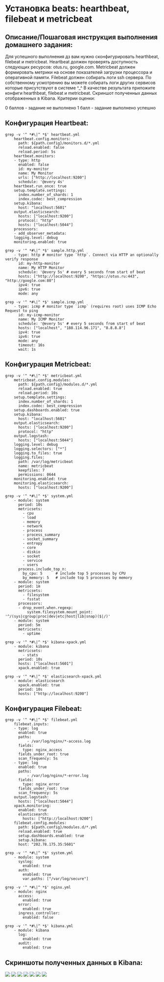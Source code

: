 Установка beats: hearthbeat, filebeat и metricbeat
=============
Описание/Пошаговая инструкция выполнения домашнего задания:
-------------
Для успешного выполнения дз вам нужно сконфигурировать hearthbeat, filebeat и metricbeat.
Heartbeat должен проверять доступность следующих ресурсов: otus.ru, google.com.
Metricbeat должен формировать метрики на основе показателей загрузки процессора и оперативной памяти.
Filebeat должен собирать логи ssh сервера. По собственному усмотрению вы можете собирать логи других сервисов которые присутствуют в системе ^_^
В качестве результата приложите конфиги hearthbeat, filebeat и metricbeat. Скриншот полученных данных отображенных в Kibana.
Критерии оценки:

0 баллов - задание не выполнено
1 балл - задание выполнено успешно

Конфигурация Heartbeat:
----
```
grep -v '^ *#\|^ *$' heartbeat.yml
	heartbeat.config.monitors:
	  path: ${path.config}/monitors.d/*.yml
	  reload.enabled: false
	  reload.period: 5s	
	heartbeat.monitors:
	- type: http
	  enabled: false
	  id: my-monitor
	  name: My Monitor
	  urls: ["http://localhost:9200"]
	  schedule: '@every 4s'
	heartbeat.run_once: true
	setup.template.settings:
	  index.number_of_shards: 1
	  index.codec: best_compression
	setup.kibana:
	  host: "localhost:5601"
	output.elasticsearch:
	  hosts: ["localhost:9200"]
	  protocol: "http"
	  hosts: ["localhost:5044"]
	processors:
	- add_observer_metadata:
	logging.level: debug
	monitoring.enabled: true

grep -v '^ *#\|^ *$' sample.http.yml
	- type: http # monitor type `http`. Connect via HTTP an optionally verify response
	  id: my-http-monitor
	  name: My HTTP Monitor
	  schedule: '@every 5s' # every 5 seconds from start of beat
	  hosts: ["http://localhost:9200", "https://otus.ru:443", "http://google.com:80"]
	  ipv4: true
	  ipv6: true
	  mode: any

grep -v '^ *#\|^ *$' sample.icmp.yml
	- type: icmp # monitor type `icmp` (requires root) uses ICMP Echo Request to ping
	  id: my-icmp-monitor
	  name: My ICMP Monitor
	  schedule: '@every 5s' # every 5 seconds from start of beat
	  hosts: ["localhost", "188.114.96.171", "8.8.8.8"]
	  ipv4: true
	  ipv6: true
	  mode: any
	  timeout: 16s
	  wait: 1s
```

Конфигурация Metricbeat:
----
```
grep -v '^ *#\|^ *$' metricbeat.yml 
	metricbeat.config.modules:
	  path: ${path.config}/modules.d/*.yml
	  reload.enabled: true
	  reload.period: 10s
	setup.template.settings:
	  index.number_of_shards: 1
	  index.codec: best_compression
	setup.dashboards.enabled: true
	setup.kibana:
	  host: "localhost:5601"
	output.elasticsearch:
	  hosts: ["localhost:9200"]
	  protocol: "http"
	output.logstash:
	  hosts: ["localhost:5044"]
	logging.level: debug
	logging.selectors: ["*"]
	logging.to_files: true
	logging.files:
	  path: /var/log/metricbeat
	  name: metricbeat
	  keepfiles: 7
	  permissions: 0644
	monitoring.enabled: true
	monitoring.elasticsearch:
	  hosts: ["localhost:9200"]

grep -v '^ *#\|^ *$' system.yml
	- module: system
	  period: 10s
	  metricsets:
	    - cpu
	    - load
	    - memory
	    - network
	    - process
	    - process_summary
	    - socket_summary
	    - entropy
	    - core
	    - diskio
	    - socket
	    - service
	    - users
	  process.include_top_n:
	    by_cpu: 5      # include top 5 processes by CPU
	    by_memory: 5   # include top 5 processes by memory
	- module: system
	  period: 1m
	  metricsets:
	    - filesystem
	    - fsstat
	  processors:
	  - drop_event.when.regexp:
	      system.filesystem.mount_point: '^/(sys|cgroup|proc|dev|etc|host|lib|snap)($|/)'
	- module: system
	  period: 5m
	  metricsets:
	    - uptime

grep -v '^ *#\|^ *$' kibana-xpack.yml
	- module: kibana
	  metricsets:
	    - stats
	  period: 10s
	  hosts: ["localhost:5601"]
	  xpack.enabled: true

grep -v '^ *#\|^ *$' elasticsearch-xpack.yml
	- module: elasticsearch
	  xpack.enabled: true
	  period: 10s
	  hosts: ["http://localhost:9200"]
```

Конфигурация Filebeat:
----
```
grep -v '^ *#\|^ *$' filebeat.yml 
	filebeat.inputs:
	- type: log
	  enabled: true
	  paths:
	      - /var/log/nginx/*-access.log
	  fields:
	    type: nginx_access
	  fields_under_root: true
	  scan_frequency: 5s
	- type: log
	  enabled: true
	  paths:
	      - /var/log/nginx/*-error.log
	  fields:
	    type: nginx_error
	  fields_under_root: true
	  scan_frequency: 5s
	output.logstash:
	  hosts: ["localhost:5044"]
	xpack.monitoring:
	  enabled: true
	  elasticsearch:
	    hosts: ["http://localhost:9200"]
	filebeat.config.modules:
	  path: ${path.config}/modules.d/*.yml
	  reload.enabled: true
	  setup.dashboards.enabled: true
	  setup.kibana:
	  host: "202.78.175.35:5601"

grep -v '^ *#\|^ *$' system.yml
	- module: system
	  syslog:
	    enabled: true
	  auth:
	    enabled: true
	    var.paths: ["/var/log/secure"]

grep -v '^ *#\|^ *$' nginx.yml
	- module: nginx
	  access:
	    enabled: true
	  error:
	    enabled: true
	  ingress_controller:
	    enabled: false

grep -v '^ *#\|^ *$' kibana.yml
	- module: kibana
	  log:
	    enabled: true
	  audit:
	    enabled: true
```

Скриншоты полученных данных в Kibana:
----
![](https://github.com/avcore/otus/blob/main/screenshots-all/elk-1-2-2022-06-23_01-36.png)
![](https://github.com/avcore/otus/blob/main/screenshots-all/elk-1-32022-06-23_01-37.png)
![](https://github.com/avcore/otus/blob/main/screenshots-all/elk-1-4-core-srv-04-2022-06-23_01-38.png)
![](https://github.com/avcore/otus/blob/main/screenshots-all/elk-1-4-2-core-srv-042022-06-23_01-39.png)
![](https://github.com/avcore/otus/blob/main/screenshots-all/elk-1-6-2022-06-23_01-40.png)
![](https://github.com/avcore/otus/blob/main/screenshots-all/elk-1-6-2022-06-23_01-42.png)
![](https://github.com/avcore/otus/blob/main/screenshots-all/elk-1-6-2-2022-06-23_04-46.png)

